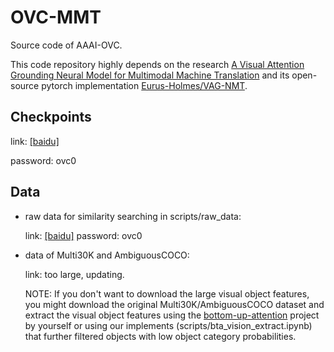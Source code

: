 # OVC-MMT
Source code of AAAI-OVC.

This code repository highly depends on the research [A Visual Attention Grounding Neural Model for Multimodal Machine Translation](https://arxiv.org/abs/1808.08266) and its open-source pytorch implementation [Eurus-Holmes/VAG-NMT](https://github.com/Eurus-Holmes/VAG-NMT).

## Checkpoints

link: [[baidu]](https://pan.baidu.com/s/1KHEkKK6wKOzSmxVxkylRzQ) 

password: ovc0

## Data 

- raw data for similarity searching in scripts/raw_data: 

  link: [[baidu]](https://pan.baidu.com/s/1sw-yGQWUi9qHbyuIfU7SpQ)
  password: ovc0

- data of Multi30K and AmbiguousCOCO:

  link: too large, updating.

  NOTE: If you don't want to download the large visual object features, you might download the original Multi30K/AmbiguousCOCO dataset and extract the visual object features using the [bottom-up-attention](https://github.com/peteanderson80/bottom-up-attention) project by yourself or using our implements (scripts/bta\_vision\_extract.ipynb) that further filtered objects with low object category probabilities.

